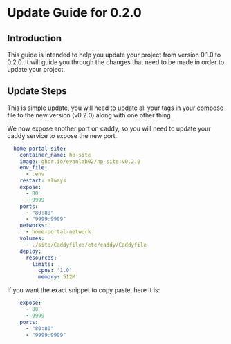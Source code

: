 # Update Guide for 0.2.0

## Introduction

This guide is intended to help you update your project from version 0.1.0 to 0.2.0. It will guide you through the changes that need to be made in order to update your project.

## Update Steps

This is simple update, you will need to update all your tags in your compose file to the new version (v0.2.0) along with one other thing.

We now expose another port on caddy, so you will need to update your caddy service to expose the new port.

```yaml	
  home-portal-site:
    container_name: hp-site
    image: ghcr.io/evanlab02/hp-site:v0.2.0
    env_file:
      - .env
    restart: always
    expose:
      - 80
      - 9999
    ports:
      - "80:80"
      - "9999:9999"
    networks:
      - home-portal-network
    volumes:
      - ./site/Caddyfile:/etc/caddy/Caddyfile
    deploy:
      resources:
        limits:
          cpus: '1.0'
          memory: 512M
```

If you want the exact snippet to copy paste, here it is:

```yaml
    expose:
      - 80
      - 9999
    ports:
      - "80:80"
      - "9999:9999"
```